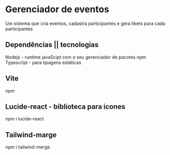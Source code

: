 # Gerenciador de eventos

Um sistema que cria eventos, cadastra participantes e gera tikets para cada participantes


## Dependências || tecnologias
Nodejs - runtime javaScipt com o seu gerenciador de pacotes npm
Typescript - para tipagens estáticas

## Vite
npm

## Lucide-react - biblioteca para icones
npm i lucide-react

## Tailwind-marge
npm i tailwind-merge